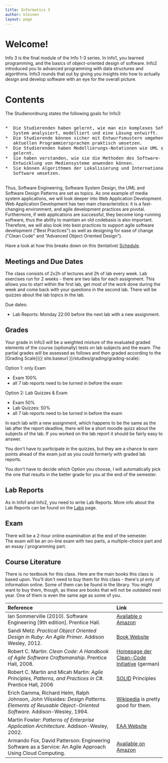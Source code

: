 ```yaml
---
title: Informatics 3
author: kleinen
layout: page
---
```


# Welcome!

Info 3 is the final module of the Info 1-3 series. In Info1, you learned programming, and the basics of object-oriented design of software. Info2 introduced you to advanced programming with data structures and algorithms. Info3 rounds that out by giving you insights into how to actually design and develop software with an eye for the overall picture.

# Contents

The Studienordnung states the following goals for Info3:
<pre>

*  Die Studierenden haben gelernt, wie man ein komplexes Softwarebasiertes
   System analysiert, modelliert und eine L&ouml;sung entwirft.
*  Die Studierende k&ouml;nnen sicher mit Entwurfsmustern umgehen und sie in einer
   aktuellen Programmiersprachen praktisch umsetzen.
*  Die Studierenden haben Modellierungs-Notationen wie UML sicher anzuwenden
   gelernt.
*  Sie haben verstanden, wie sie die Methoden des Software- Engineerings auf der
   Entwicklung von Mediensysteme anwenden k&ouml;nnen.
*  Sie k&ouml;nnen Algorithmen der Lokalisierung und Internationalisierung von
   Software umsetzen.

</pre>


Thus, Software Engineering, Software System Design, the UML and Software Design Patterns are set as topics.
As one example of media system applications, we will look deeper into Web Application Development. Web Application Development has two main characteristics: it is a fast-changing environment, and agile development practices are pivotal. Furthermore, if web applications are successful, they become long-running software, thus the ability to maintain an old codebasis is also important. Therefore, we will also look into best practices to support agile software development ("Best Practices") as well as designing for ease of change ("Clean Code" and "Advanced Object Oriented Design").

Have a look at how this breaks down on this (tentative) [Schedule](schedule).

## Meetings and Due Dates

The class consists of 2x2h of lectures  and 2h of lab every week.
Lab exercises run for 2 weeks - there are two labs for each assignment.
This allows you to start within the first lab, get most of the work done during the
week and come back with your questions in the second lab.
There will be quizzes about the lab topics in the lab.

Due dates:

* Lab Reports: Monday 22:00 before the next lab with a new assignment.


## Grades

Your grade in Info3 will be a weighted mixture of the evaluated graded elements of the course (optionally) tests on lab subjects and the exam. The partial grades will be assessed as follows and then graded according to the [Grading Scale]({{ site.baseurl }}/studies/grading/grading-scale):

Option 1: only Exam
* Exam 100%
* all 7 lab reports need to be turned in before the exam

Option 2: Lab Quizzes & Exam
* Exam 50%
* Lab Quizzes: 50%
* all 7 lab reports need to be turned in before the exam

In each lab with a new assignment, which happens to be the same as the lab after the
report deadline, there will be a short moodle quizz about the subjects of
the lab. If you worked on the lab report it should be fairly easy to
answer.

You don't have to participate in the quizzes, but they are a chance to
earn points ahead of the exam just as you could formerly with graded
lab reports.

You don't have to decide which Option you choose, I will automatically
pick the one that results in the better grade for you at the end of the
semester.

## Lab Reports

As in Info1 and Info2, you need to write Lab Reports.
More info about the Lab Reports can be found on the [Labs](labs) page.

## Exam

There will be a 2-hour online examination at the end of the semester.  
The exam will be an on-line exam with two parts, a multiple-choice part
and an essay / programming part.

## Course Literature

There is no textbook for this class. Here are the main books this class
is based upon. You'll don't need to buy them for this class - there's pl
enty of information online. Some of them can be found in the library.
You might want to buy them, though, as these are books that will not be
outdated next year. One of them is even the same age as some of you.

| Reference                                                                                                                                         | Link                                                                                                                                                                                             |
|:--------------------------------------------------------------------------------------------------------------------------------------------------|:-------------------------------------------------------------------------------------------------------------------------------------------------------------------------------------------------|
| Ian Sommerville (2010). Software Engineering [9th edition]. Prentice Hall.                                                                        | [Available o Amazon](http://www.amazon.de/gp/product/0137053460/ref=as_li_tl?ie=UTF8&camp=1638&creative=6742&creativeASIN=0137053460&linkCode=as2&tag=plagiatundimi-21&linkId=7XBTKFV6QLC7AV2Q)  |
| Sandi Metz: _Practical Object Oriented Design in Ruby: An Agile Primer._ Addison Wesley, 2012.                                                    | [Book Website](http://www.poodr.com/)                                                                                                                                                            |
| Robert C. Martin: _Clean Code: A Handbook of Agile Software Craftsmanship_. Prentice Hall, 2008.                                                  | [Homepage der Clean-Code Initiative](http://www.clean-code-developer.de/) (german)                                                                                                               |
| Robert C. Martin and Micah Martin: _Agile Principles, Patterns, and Practices in C#_. Prentice Hall, 2006                                         | [SOLID](http://butunclebob.com/ArticleS.UncleBob.PrinciplesOfOod) Principles                                                                                                                     |
| Erich Gamma, Richard Helm, Ralph Johnson, John Vlissides: _Design Patterns. Elements of Reusable Object-Oriented Software._ Addison-Wesley, 1994. | [Wikipedia](http://en.wikipedia.org/wiki/Software_design_pattern) is pretty good for them.                                                                                                       |
| Martin Fowler: _Patterns of Enterprise Application Architecture_. Addison-Wesley, 2002.                                                           | [EAA Website](http://martinfowler.com/eaaCatalog/)                                                                                                                                               |
| Armando Fox, David Patterson: Engineering Software as a Service: An Agile Approach Using Cloud Computing.                                         | [Available on Amazon](http://www.amazon.de/Engineering-Software-Service-Approach-Computing/dp/0984881247/ref=sr_1_1?ie=UTF8&qid=1442488699&sr=8-1&keywords=Engineering+Software+as+a+Service%3A) |
